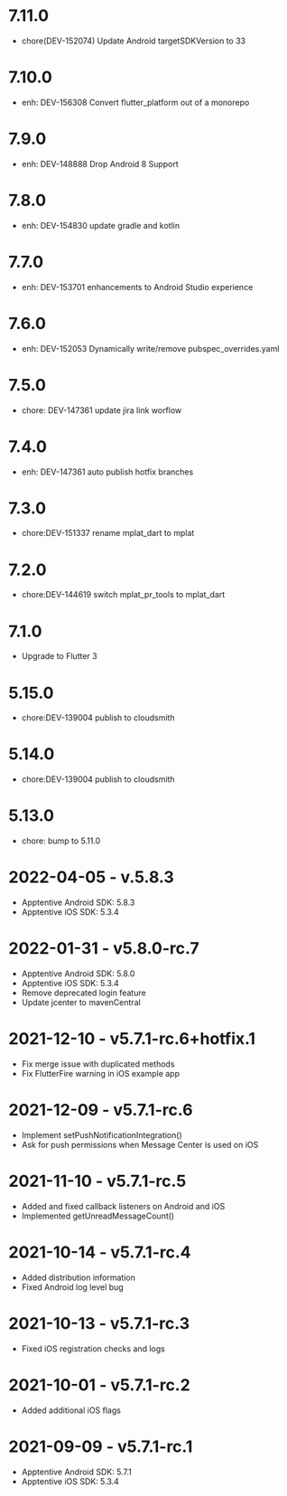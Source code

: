 # 7.11.0

- chore(DEV-152074) Update Android targetSDKVersion to 33

# 7.10.0

- enh: DEV-156308 Convert flutter_platform out of a monorepo

# 7.9.0

- enh: DEV-148888 Drop Android 8 Support

# 7.8.0

- enh: DEV-154830 update gradle and kotlin

# 7.7.0

- enh: DEV-153701 enhancements to Android Studio experience

# 7.6.0

- enh: DEV-152053 Dynamically write/remove pubspec_overrides.yaml

# 7.5.0

- chore: DEV-147361 update jira link worflow

# 7.4.0

- enh: DEV-147361 auto publish hotfix branches

# 7.3.0

- chore:DEV-151337 rename mplat_dart to mplat

# 7.2.0

- chore:DEV-144619 switch mplat_pr_tools to mplat_dart

# 7.1.0

- Upgrade to Flutter 3

# 5.15.0

- chore:DEV-139004 publish to cloudsmith

# 5.14.0

- chore:DEV-139004 publish to cloudsmith

# 5.13.0

- chore: bump to 5.11.0

# 2022-04-05 - v.5.8.3
- Apptentive Android SDK: 5.8.3
- Apptentive iOS SDK: 5.3.4

# 2022-01-31 - v5.8.0-rc.7
- Apptentive Android SDK: 5.8.0
- Apptentive iOS SDK: 5.3.4
- Remove deprecated login feature
- Update jcenter to mavenCentral

# 2021-12-10 - v5.7.1-rc.6+hotfix.1
- Fix merge issue with duplicated methods
- Fix FlutterFire warning in iOS example app

# 2021-12-09 - v5.7.1-rc.6
- Implement setPushNotificationIntegration()
- Ask for push permissions when Message Center is used on iOS

# 2021-11-10 - v5.7.1-rc.5
- Added and fixed callback listeners on Android and iOS
- Implemented getUnreadMessageCount()

# 2021-10-14 - v5.7.1-rc.4
- Added distribution information
- Fixed Android log level bug

# 2021-10-13 - v5.7.1-rc.3
- Fixed iOS registration checks and logs

# 2021-10-01 - v5.7.1-rc.2
- Added additional iOS flags

# 2021-09-09 - v5.7.1-rc.1
- Apptentive Android SDK: 5.7.1
- Apptentive iOS SDK: 5.3.4
